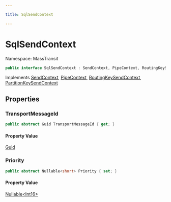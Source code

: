 ```yaml
---

title: SqlSendContext

---
```


# SqlSendContext

Namespace: MassTransit

```csharp
public interface SqlSendContext : SendContext, PipeContext, RoutingKeySendContext, PartitionKeySendContext
```

Implements [SendContext](../../masstransit-abstractions/masstransit/sendcontext), [PipeContext](../../masstransit-abstractions/masstransit/pipecontext), [RoutingKeySendContext](../../masstransit-abstractions/masstransit/routingkeysendcontext), [PartitionKeySendContext](../../masstransit-abstractions/masstransit/partitionkeysendcontext)

## Properties

### **TransportMessageId**

```csharp
public abstract Guid TransportMessageId { get; }
```

#### Property Value

[Guid](https://learn.microsoft.com/en-us/dotnet/api/system.guid)<br/>

### **Priority**

```csharp
public abstract Nullable<short> Priority { set; }
```

#### Property Value

[Nullable\<Int16\>](https://learn.microsoft.com/en-us/dotnet/api/system.nullable-1)<br/>
